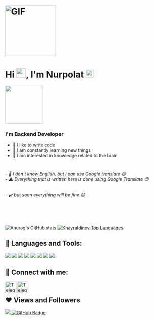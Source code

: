 
<h1>
 
<img align="center" alt="GIF" height="160px" src="https://media.giphy.com/media/du3J3cXyzhj75IOgvA/giphy.gif" />
</h1>

<h1 align="left">Hi <img src="https://raw.githubusercontent.com/MartinHeinz/MartinHeinz/master/wave.gif" width="30px">, I'm Nurpolat <img src="https://emoji.gg/assets/emoji/9768-discord-verify-blue.gif" width="25px" height="25px" alt="Discord_Verify_Blue"></h1>



<img width="120" align="center" src="https://user-images.githubusercontent.com/58518192/87162442-bf3e8180-c2e7-11ea-9f2a-53a50306b7ce.gif"></a>




<h3>I'm Backend Developer</h3> 

- 💪 I like to write code <br/>
- 🧩 I am constantly learning new things <br/>
- 🧠 I am interested in knowledge related to the brain <br/>

<h1></h1>
<h6> - 🔵 I don't know English, but I can use Google translate 😄 </br> - ⚠️ Everything that is written here is done using Google Translate 😉 </h6>
<h6> - ✔️ but soon everything will be fine 😊</h6>

<br/>
<br/>



![Anurag's GitHub stats](https://github-readme-stats.vercel.app/api?username=khayratdinov&show_icons=true&theme=radical)
<a href="https://github.com/Khayratdinov/github-readme-stats"><img alt="Khayratdinov Top Languages" src="https://github-readme-stats.vercel.app/api/top-langs/?username=Khayratdinov&langs_count=8&count_private=true&layout=compact&theme=react&hide_border=true&bg_color=0D1117" /></a>
 


## 🚀 Languages and Tools:

<p align="left"> 
    <img src="https://img.icons8.com/color/40/000000/python--v1.png"/>
    <img src="https://img.icons8.com/color/40/000000/django.png"/> </a>
    <img src="https://img.icons8.com/fluency/40/000000/laravel.png"/>
    <img src="https://img.icons8.com/color/40/000000/html-5--v1.png"/>
    <img src="https://img.icons8.com/color/40/000000/css3.png"/>
    <img src="https://img.icons8.com/color/40/000000/bootstrap.png"/>
    <img src="https://img.icons8.com/color/40/000000/visual-studio-code-2019.png"/>
    <img src="https://img.icons8.com/color/40/000000/notion--v1.png"/>
</p>



## 📡 Connect with me:
<p align="left">
 <a href="https://t.me/np_nurpolat" target="_blank"> <img align="left" alt="Telegram" width="35px" src="https://img.icons8.com/color/35/000000/telegram-app--v1.png"/> </a>
 <a href="https://www.instagram.com/np.nurpolat/" target="_blank"> <img align="left" alt="Telegram" width="35px" src="https://img.icons8.com/fluency/35/000000/instagram-new.png"/> </a>
</p>

<br/>

## ❤ Views and Followers
<a href="https://github.com/Meghna-DAS/github-profile-views-counter">
    <img src="https://komarev.com/ghpvc/?username=Khayratdinov">
</a>
<a href="https://github.com/Khayratdinov?tab=followers"><img src="https://img.shields.io/github/followers/Khayratdinov?label=Followers&style=social" alt="GitHub Badge"></a>
